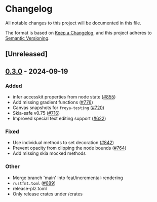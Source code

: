 # Changelog

All notable changes to this project will be documented in this file.

The format is based on [Keep a Changelog](https://keepachangelog.com/en/1.0.0/),
and this project adheres to [Semantic Versioning](https://semver.org/spec/v2.0.0.html).

## [Unreleased]

## [0.3.0](https://github.com/marc2332/freya/compare/freya-engine-v0.2.2...freya-engine-v0.3.0) - 2024-09-19

### Added

- infer accesskit properties from node state ([#855](https://github.com/marc2332/freya/pull/855))
- Add missing gradient functions ([#776](https://github.com/marc2332/freya/pull/776))
- Canvas snapshots for `freya-testing` ([#720](https://github.com/marc2332/freya/pull/720))
- Skia-safe v0.75 ([#716](https://github.com/marc2332/freya/pull/716))
- Improved special text editing support ([#622](https://github.com/marc2332/freya/pull/622))

### Fixed

- Use individual methods to set decoration ([#842](https://github.com/marc2332/freya/pull/842))
- Prevent opacity from clipping the node bounds ([#764](https://github.com/marc2332/freya/pull/764))
- Add missing skia mocked methods

### Other

- Merge branch 'main' into feat/incremental-rendering
- `rustfmt.toml` ([#689](https://github.com/marc2332/freya/pull/689))
- release-plz.toml
- Only release crates under /crates
